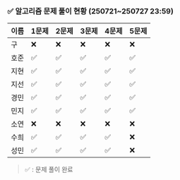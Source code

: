 ### ✅ 알고리즘 문제 풀이 현황 (250721~250727 23:59)

| 이름   | 1문제 | 2문제 | 3문제 | 4문제 | 5문제 |
|--------|--------|--------|--------|--------|--------|
| 구     | ❌     | ❌     | ❌     | ❌     | ❌     |
| 호준   | ✅     | ✅     | ✅     | ✅     | ✅     |
| 지현   | ✅     | ✅     | ✅     | ✅     | ✅     |
| 지선   | ✅     | ✅     | ✅     | ✅     | ✅     |
| 경민   | ✅     | ✅     | ✅     | ✅     | ✅     |
| 민지   | ✅     | ✅     | ✅     | ✅     | ✅     |
| 소연   | ❌     | ❌     | ❌     | ❌     | ❌     |
| 수희   | ✅     |  ✅     | ✅     | ✅     | ❌     |
| 성민   | ✅     | ✅     |  ✅    | ✅     | ❌     |

> ✅ : 문제 풀이 완료
